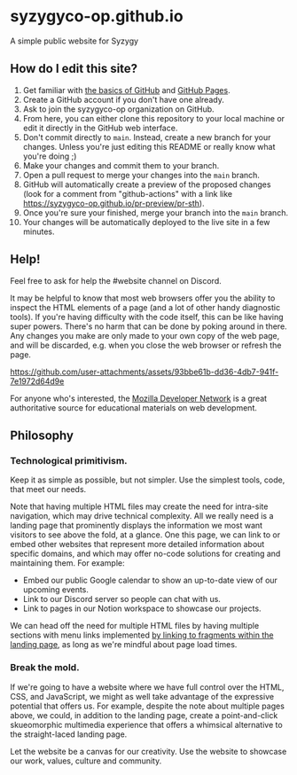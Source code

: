 # syzygyco-op.github.io

A simple public website for Syzygy

## How do I edit this site?

1. Get familiar with [the basics of GitHub](https://guides.github.com/activities/hello-world/) and [GitHub Pages](https://pages.github.com/).
1. Create a GitHub account if you don't have one already.
1. Ask to join the syzygyco-op organization on GitHub.
1. From here, you can either clone this repository to your local machine or edit it directly in the GitHub web interface.
1. Don't commit directly to `main`. Instead, create a new branch for your changes. Unless you're just editing this README or really know what you're doing ;)
1. Make your changes and commit them to your branch.
1. Open a pull request to merge your changes into the `main` branch.
1. GitHub will automatically create a preview of the proposed changes (look for a comment from "github-actions" with a link like <https://syzygyco-op.github.io/pr-preview/pr-sth>).
1. Once you're sure your finished, merge your branch into the `main` branch.
1. Your changes will be automatically deployed to the live site in a few minutes.

## Help!

Feel free to ask for help the #website channel on Discord.

It may be helpful to know that most web browsers offer you the ability to inspect the HTML elements of a page (and a lot of other handy diagnostic tools). If you're having difficulty with the code itself, this can be like having super powers. There's no harm that can be done by poking around in there. Any changes you make are only made to your own copy of the web page, and will be discarded, e.g. when you close the web browser or refresh the page.

https://github.com/user-attachments/assets/93bbe61b-dd36-4db7-941f-7e1972d64d9e

For anyone who's interested, the [Mozilla Developer Network](https://developer.mozilla.org/en-US/) is a great authoritative source for educational materials on web development.

## Philosophy

### Technological primitivism.

Keep it as simple as possible, but not simpler. Use the simplest tools, code, that meet our needs.

Note that having multiple HTML files may create the need for intra-site navigation, which may drive technical complexity. All we really need is a landing page that prominently displays the information we most want visitors to see above the fold, at a glance. One this page, we can link to or embed other websites that represent more detailed information about specific domains, and which may offer no-code solutions for creating and maintaining them. For example:
- Embed our public Google calendar to show an up-to-date view of our upcoming events.
- Link to our Discord server so people can chat with us.
- Link to pages in our Notion workspace to showcase our projects.

We can head off the need for multiple HTML files by having multiple sections with menu links implemented [by linking to fragments within the landing page](https://developer.mozilla.org/en-US/docs/Web/HTML/Element/a#href), as long as we're mindful about page load times.

### Break the mold.

If we're going to have a website where we have full control over the HTML, CSS, and JavaScript, we might as well take advantage of the expressive potential that offers us. For example, despite the note about multiple pages above,
we could, in addition to the landing page, create a point-and-click skueomorphic multimedia experience that offers a whimsical alternative to the straight-laced landing page.

Let the website be a canvas for our creativity. Use the website to showcase our work, values, culture and community.
